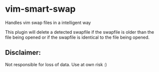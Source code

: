 vim-smart-swap
==============

Handles vim swap files in a intelligent way

This plugin will delete a detected swapfile if the swapfile is older than the
file being opened or if the swapfile is identical to the file being opened.

Disclaimer:
-----------
Not responsible for loss of data. Use at own risk :)
